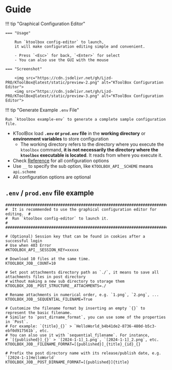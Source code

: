 # Guide

!!! tip "Graphical Configuration Editor"

    === "Usage"

        Run `ktoolbox config-editor` to launch, 
        it will make configuration editing simple and convenient.

        - Press `<Esc>` for back, `<Enter>` for select
        - You can also use the GUI with the mouse

    === "Screenshot"

        <img src="https://cdn.jsdelivr.net/gh/Ljzd-PRO/KToolBox@latest/static/preview-2.png" alt="KToolBox Configuration Editor">
        <img src="https://cdn.jsdelivr.net/gh/Ljzd-PRO/KToolBox@latest/static/preview-3.png" alt="KToolBox Configuration Editor">

!!! tip "Generate Example `.env` File"

    Run `ktoolbox example-env` to generate a complete sample configuration file.

- KToolBox load **`.env` or `prod.env` file** in the **working directory** or **environment variables** to store configuration
  - The working directory refers to the directory where you execute the `ktoolbox` command, **it is not necessarily the directory where the `ktoolbox` executable is located**. It reads from where you execute it.
- Check [Reference](reference.md) for all configuration options
- Use `__` to specify the sub option, like `KTOOLBOX_API__SCHEME` means `api.scheme`
- All configuration options are optional

## `.env` / `prod.env` file example

```dotenv
##############################################################################
#  It is recommended to use the graphical configuration editor for editing.  #
#  Run `ktoolbox config-editor` to launch it.                                #
##############################################################################

# (Optional) Session key that can be found in cookies after a successful login
# Use when 403 Error
#KTOOLBOX_API__SESSION_KEY=xxxxx

# Download 10 files at the same time.
KTOOLBOX_JOB__COUNT=10

# Set post attachments directory path as `./`, it means to save all attachments files in post directory
# without making a new sub directory to storage them
KTOOLBOX_JOB__POST_STRUCTURE__ATTACHMENTS=./

# Rename attachments in numerical order, e.g. `1.png`, `2.png`, ...
KTOOLBOX_JOB__SEQUENTIAL_FILENAME=True

# Customize the filename format by inserting an empty `{}` to represent the basic filename.
# Similar to `post_dirname_format`, you can use some of the properties in `Post`.
# For example: `{title}_{}` > `HelloWorld_b4b41de2-8736-480d-b5c3-ebf0d917561b`, etc.
# You can also use it with `sequential_filename`. For instance,
# `[{published}]_{}` > `[2024-1-1]_1.png`, `[2024-1-1]_2.png`, etc.
KTOOLBOX_JOB__FILENAME_FORMAT=[{published}]_{title}_{id}_{}

# Prefix the post directory name with its release/publish date, e.g. `[2024-1-1]HelloWorld`
KTOOLBOX_JOB__POST_DIRNAME_FORMAT=[{published}]{title}
```
